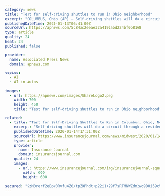 ```yaml
---
category: news
title: "Test for self-driving shuttles to run in Ohio neighborhood"
excerpt: "COLUMBUS, Ohio (AP) — Self-driving shuttles will do a circuit through a residential neighborhood in Ohio’s capital city as part of a year-long pilot program starting in late January. Three, 12-passenger, disabled-accessible electric shuttles will travel the 2.8-mile (4.5 kilometer) route in the Linden neighborhood of Columbus. The shuttles ..."
publishedDateTime: 2020-01-13T06:41:00Z
sourceUrl: https://apnews.com/5c84ac2eeae32a419babd224bf0b8168
type: article
quality: 24
heat: 24
published: false

provider:
  name: Associated Press News
  domain: apnews.com

topics:
  - AI
  - AI in Autos

images:
  - url: https://apnews.com/images/ShareLogo2.png
    width: 700
    height: 450
    title: "Test for self-driving shuttles to run in Ohio neighborhood"

related:
  - title: "Test for Self-Driving Shuttles to Run in Columbus, Ohio, Neighborhood"
    excerpt: "Self-driving shuttles will do a circuit through a residential neighborhood in Ohio’s capital city as part of a year-long pilot program starting in late January. Three, 12-passenger, disabled-accessible electric shuttles will travel the 2.8-mile (4.5 kilometer) route in the Linden neighborhood of Columbus. The shuttles, which are autonomous ..."
    publishedDateTime: 2020-01-14T17:31:00Z
    sourceUrl: https://www.insurancejournal.com/news/midwest/2020/01/14/554833.htm
    type: article
    provider:
      name: Insurance Journal
      domain: insurancejournal.com
    quality: 24
    images:
      - url: https://www.insurancejournal.com/img/insurancejournal-square.png
        width: 600
        height: 600

secured: "SzM0rerf2eBpv0Rvfu4Z0/tpZOPhdt+p22i1+Z9f7sRTMNWZdm2wo9D0i59cVlrhN/4uldfq14qXUKcRHH/bg5h+3mpNgFTa4nHNSeBv9nahb51BqvlnsEDGy6TDw4+E9yjn5AEW/x4IzgEzx51kMKHfh50VdCclltcKIjf9t29PcbbxntKsjqt5sq1pBr6Gi9jHue7h7ZV2cZl5uKj8z3GlTR7Ql56dnVG5cWTB+j6h64fXOMwzj3lIEpCw6Vu89FNny0+mxkGndn9Jn/seiHp0S12vP5wTanetPaEwGc8=;05l9Z3YXhQ4puQLQbN2HKw=="
---
```


